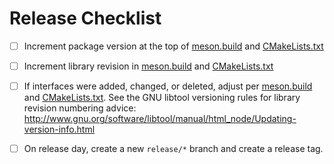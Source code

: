 # Release Checklist

* [ ] Increment package version at the top of [meson.build](../meson.build) and
  [CMakeLists.txt](../CMakeLists.txt)

* [ ] Increment library revision in [meson.build](../meson.build) and
  [CMakeLists.txt](../CMakeLists.txt)

* [ ] If interfaces were added, changed, or deleted, adjust per
  [meson.build](../meson.build) and [CMakeLists.txt](../CMakeLists.txt).
  See the GNU libtool versioning rules for library revision numbering advice:
  http://www.gnu.org/software/libtool/manual/html_node/Updating-version-info.html

* [ ] On release day, create a new `release/*` branch and create a release tag.
